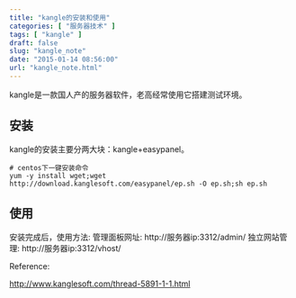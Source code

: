 ```yaml
---
title: "kangle的安装和使用"
categories: [ "服务器技术" ]
tags: [ "kangle" ]
draft: false
slug: "kangle_note"
date: "2015-01-14 08:56:00"
url: "kangle_note.html"
---
```


kangle是一款国人产的服务器软件，老高经常使用它搭建测试环境。

## 安装

kangle的安装主要分两大块：kangle+easypanel。

```
# centos下一键安装命令
yum -y install wget;wget http://download.kanglesoft.com/easypanel/ep.sh -O ep.sh;sh ep.sh
```

## 使用

安装完成后，使用方法:
管理面板网址:  http://服务器ip:3312/admin/
独立网站管理:  http://服务器ip:3312/vhost/

Reference:

http://www.kanglesoft.com/thread-5891-1-1.html
